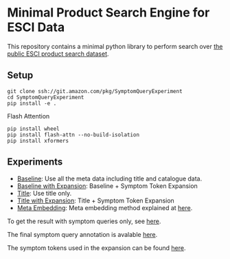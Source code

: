 # Minimal Product Search Engine for ESCI Data
This repository contains a minimal python library to perform search over [the public ESCI product search dataset](https://huggingface.co/datasets/asahi417/amazon-product-search).

## Setup
```shell
git clone ssh://git.amazon.com/pkg/SymptomQueryExperiment
cd SymptomQueryExperiment
pip install -e .
```

Flash Attention
```shell
pip install wheel
pip install flash-attn --no-build-isolation
pip install xformers
```

## Experiments
- [Baseline](https://code.amazon.com/packages/SymptomQueryExperiment/trees/mainline/--/experiment/all_queries/baseline): Use all the meta data including title and catalogue data.
- [Baseline with Expansion](https://code.amazon.com/packages/SymptomQueryExperiment/trees/mainline/--/experiment/all_queries/baseline): Baseline + Symptom Token Expansion
- [Title](https://code.amazon.com/packages/SymptomQueryExperiment/trees/mainline/--/experiment/all_queries/title): Use title only.
- [Title with Expansion](https://code.amazon.com/packages/SymptomQueryExperiment/trees/mainline/--/experiment/all_queries/title_expansion): Title + Symptom Token Expansion 
- [Meta Embedding](https://code.amazon.com/packages/SymptomQueryExperiment/trees/mainline/--/experiment/all_queries/title_expansion_meta): Meta embedding method explained at [here](https://quip-amazon.com/warbAaLnbZ6I/WIP-Generative-Query-Ingestion#temp:C:JJKdf0328445ab64a769904d2803).

To get the result with symptom queries only, see [here](https://code.amazon.com/packages/SymptomQueryExperiment/trees/mainline/--/experiment/partial_queries).

The final symptom query annotation is avalable [here](https://code.amazon.com/packages/SymptomQueryExperiment/blobs/mainline/--/experiment/partial_queries/annotation.csv).

The symptom tokens used in the expansion can be found [here](https://code.amazon.com/packages/SymptomQueryExperiment/blobs/mainline/--/experiment/all_queries/output/expansion/expansion_1.json).
